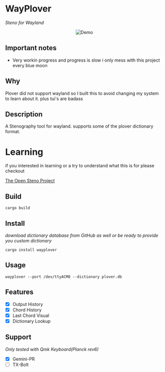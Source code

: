 # WayPlover

*Steno for Wayland*

<div align="center">
  
  ![Demo](https://via.placeholder.com/400x150)
  
</div>

## Important notes 
- Very workin progress and progress is slow i only mess with this project every blue moon

##  Why

Plover did not support wayland so I built this to avoid changing my system to learn about it. plus tui's are badass 

## Description

A Stenography tool for wayland. supports some of the plover dictionary format.  

# Learning

if you interested in learning or a try to understand what this is for please checkout

[The Open Steno Project]([https://www.openstenoproject.org/plover](https://www.openstenoproject.org/plover/))

## Build

`cargo build`

## Install
*download dictionary database from GitHub as well or be ready to provide you custom dictionary*

`cargo install wayplover` 

## Usage
`wayplover --port /dev/ttyACM0 --dictionary plover.db`
## Features
- [x] Output History
- [x] Chord History
- [x] Last Chord Visual
- [x] Dictionary Lookup

## Support
*Only tested with Qmk Keyboard(Planck rev6)*
- [x] Gemini-PR
- [ ] TX-Bolt
